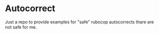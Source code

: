 # Autocorrect

Just a repo to provide examples for "safe" rubocop autocorrects thare are not safe for me.
